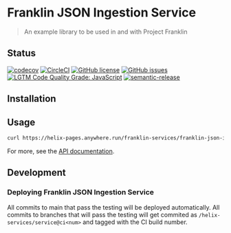 # Franklin JSON Ingestion Service

> An example library to be used in and with Project Franklin

## Status
[![codecov](https://img.shields.io/codecov/c/github/adobe/franklin-json-ingestion-service.svg)](https://codecov.io/gh/adobe/franklin-json-ingestion-service)
[![CircleCI](https://img.shields.io/circleci/project/github/adobe/franklin-json-ingestion-service.svg)](https://circleci.com/gh/adobe/franklin-json-ingestion-service)
[![GitHub license](https://img.shields.io/github/license/adobe/franklin-json-ingestion-service.svg)](https://github.com/adobe/franklin-json-ingestion-service/blob/main/LICENSE.txt)
[![GitHub issues](https://img.shields.io/github/issues/adobe/franklin-json-ingestion-service.svg)](https://github.com/adobe/franklin-json-ingestion-service/issues)
[![LGTM Code Quality Grade: JavaScript](https://img.shields.io/lgtm/grade/javascript/g/adobe/franklin-json-ingestion-service.svg?logo=lgtm&logoWidth=18)](https://lgtm.com/projects/g/adobe/franklin-json-ingestion-service)
[![semantic-release](https://img.shields.io/badge/%20%20%F0%9F%93%A6%F0%9F%9A%80-semantic--release-e10079.svg)](https://github.com/semantic-release/semantic-release)

## Installation

## Usage

```bash
curl https://helix-pages.anywhere.run/franklin-services/franklin-json-ingestion-service@v1
```

For more, see the [API documentation](docs/API.md).

## Development

### Deploying Franklin JSON Ingestion Service

All commits to main that pass the testing will be deployed automatically. All commits to branches that will pass the testing will get commited as `/helix-services/service@ci<num>` and tagged with the CI build number.
